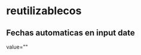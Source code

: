 # reutilizablecos

## Fechas automaticas en input date

value="<?php echo $fi = isset($_POST['FechaInicio']) ? $_POST['FechaInicio'] : date('Y-m-d'); ?>"
